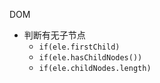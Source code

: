 DOM
- 判断有无子节点
  - ```if(ele.firstChild)```
  - ```if(ele.hasChildNodes())```
  - ```if(ele.childNodes.length)```

